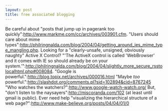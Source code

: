 ```yaml
--- 
layout: post
title: free associated blogging
---
```

Be careful about "posts that jump up in pagerank too quickly":http://www.markme.com/cc/archives/003901.cfm.  "Users should care about mime types":http://philringnalda.com/blog/2004/04/getting_around_ies_mime_type_mangling.php.  Looking for a "clearly-unsafe, unsigned, obviously naughty" Active X Control?  "'The ActiveX control is called 'WebBrowser' and it comes with IE so should already be on your system.'":http://philringnalda.com/blog/2004/04/slightly_more_secure_rsstolocalhtml.php#008084.  "Google is powerful.":http://blog.topix.net/archives/000016.html  "Maybe _too_ powerful.":http://slashdot.org/comments.pl?sid=102894&cid=8767245  "Who watches the watchers?":http://www.google-watch-watch.org/  But, "don't listen to the naysayers":http://miscoranda.com/102 (at least until gmail is public).  Ever need help "visualizing the hierarchical structure of a web page?":http://www.make-believe.org/posts/04/04/01/0
